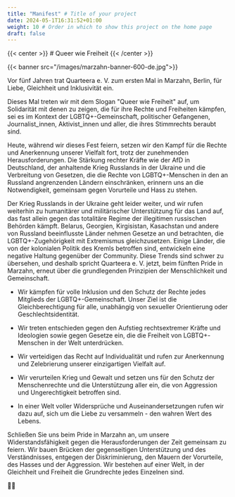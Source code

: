 ```yaml
---
title: "Manifest" # Title of your project
date: 2024-05-1T16:31:52+01:00
weight: 10 # Order in which to show this project on the home page
draft: false
---
```


{{< center >}} # Queer wie Freiheit {{< /center >}}

{{< banner src="/images/marzahn-banner-600-de.jpg">}}

Vor fünf Jahren trat Quarteera e. V. zum ersten Mal in Marzahn, Berlin, für Liebe, Gleichheit und Inklusivität ein.

Dieses Mal treten wir mit dem Slogan "Queer wie Freiheit" auf, um Solidarität mit denen zu zeigen, die für ihre Rechte und Freiheiten kämpfen, sei es im Kontext der LGBTQ+-Gemeinschaft, politischer Gefangenen, Journalist_innen, Aktivist_innen und aller, die ihres Stimmrechts beraubt sind.

Heute, während wir dieses Fest feiern, setzen wir den Kampf für die Rechte und Anerkennung unserer Vielfalt fort, trotz der zunehmenden Herausforderungen. Die Stärkung rechter Kräfte wie der AfD in Deutschland, der anhaltende Krieg Russlands in der Ukraine und die Verbreitung von Gesetzen, die die Rechte von LGBTQ+-Menschen in den an Russland angrenzenden Ländern einschränken, erinnern uns an die Notwendigkeit, gemeinsam gegen Vorurteile und Hass zu stehen.

Der Krieg Russlands in der Ukraine geht leider weiter, und wir rufen weiterhin zu humanitärer und militärischer Unterstützung für das Land auf, das fast allein gegen das totalitäre Regime der illegitimen russischen Behörden kämpft. Belarus, Georgien, Kirgisistan, Kasachstan und andere von Russland beeinflusste Länder nehmen Gesetze an und betrachten, die LGBTQ+-Zugehörigkeit mit Extremismus gleichzusetzen. Einige Länder, die von der kolonialen Politik des Kremls betroffen sind, entwickeln eine negative Haltung gegenüber der Community. Diese Trends sind schwer zu übersehen, und deshalb spricht Quarteera e. V.  jetzt, beim fünften Pride in Marzahn, erneut über die grundlegenden Prinzipien der Menschlichkeit und Gemeinschaft.

- Wir kämpfen für volle Inklusion und den Schutz der Rechte jedes Mitglieds der LGBTQ+-Gemeinschaft. Unser Ziel ist die Gleichberechtigung für alle, unabhängig von sexueller Orientierung oder Geschlechtsidentität.

- Wir treten entschieden gegen den Aufstieg rechtsextremer Kräfte und Ideologien sowie gegen Gesetze ein, die die Freiheit von LGBTQ+-Menschen in der Welt unterdrücken.

- Wir verteidigen das Recht auf Individualität und rufen zur Anerkennung und Zelebrierung unserer einzigartigen Vielfalt auf.

- Wir verurteilen Krieg und Gewalt und setzen uns für den Schutz der Menschenrechte und die Unterstützung aller ein, die von Aggression und Ungerechtigkeit betroffen sind.

- In einer Welt voller Widersprüche und Auseinandersetzungen rufen wir dazu auf, sich um die Liebe zu versammeln - den wahren Wert des Lebens.

Schließen Sie uns beim Pride in Marzahn an, um unsere Widerstandsfähigkeit gegen die Herausforderungen der Zeit gemeinsam zu feiern. Wir bauen Brücken der gegenseitigen Unterstützung und des Verständnisses, entgegen der Diskriminierung, den Mauern der Vorurteile, des Hasses und der Aggression. Wir bestehen auf einer Welt, in der Gleichheit und Freiheit die Grundrechte jedes Einzelnen sind.

🏳️‍🌈
